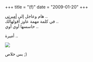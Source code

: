 +++
title = "(f)"
date = "2009-01-20"
+++


هام وعاجل إلى [أميرتي](http://amiraqassim.blogspot.com/) ..  
في كلمة مهمة عاوز أقولهالك ..  
حاسسها أوي أوي ..    
  
أميرة ..  
  
[![](https://blogger.googleusercontent.com/img/b/R29vZ2xl/AVvXsEjZkne2l6SnK-qCqhwFlyzW2UxqAdg3Pdoucgjg2Hfs11BGzMyJ-GSQj7dw6P5lzUFWDiPvsEafWbbcio3aGBKtIm79WVaY0xB9EPGpkesSvOLYno4IBLgJoToGyFfaioLBdCC8bw/s400/iLoveYou.png)](https://blogger.googleusercontent.com/img/b/R29vZ2xl/AVvXsEjZkne2l6SnK-qCqhwFlyzW2UxqAdg3Pdoucgjg2Hfs11BGzMyJ-GSQj7dw6P5lzUFWDiPvsEafWbbcio3aGBKtIm79WVaY0xB9EPGpkesSvOLYno4IBLgJoToGyFfaioLBdCC8bw/s1600-h/iLoveYou.png)  

بس خلاص ;)
